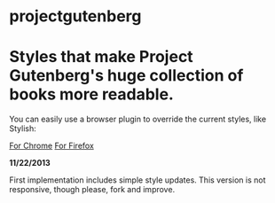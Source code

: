 projectgutenberg
================

# Styles that make Project Gutenberg's huge collection of books more readable. 

You can easily use a browser plugin to override the current styles, like Stylish:

[For Chrome](https://chrome.google.com/webstore/detail/stylish/fjnbnpbmkenffdnngjfgmeleoegfcffe?hl=en)
[For Firefox](https://addons.mozilla.org/en-US/firefox/addon/stylish/)


**11/22/2013**

First implementation includes simple style updates. This version is not responsive, though please, fork and improve.

